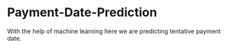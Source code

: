 # Payment-Date-Prediction
With the help of machine learning here we are predicting tentative payment date.

